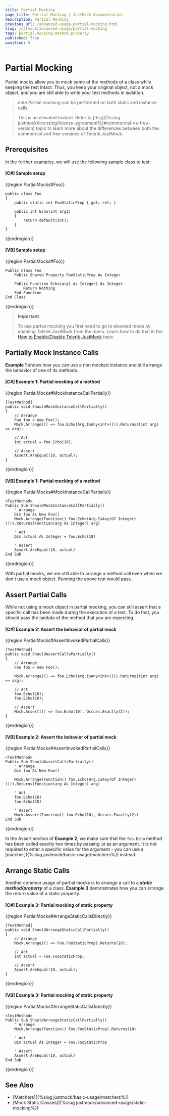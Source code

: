 ```yaml
---
title: Partial Mocking
page_title: Partial Mocking | JustMock Documentation
description: Partial Mocking
previous_url: /advanced-usage-partial-mocking.html
slug: justmock/advanced-usage/partial-mocking
tags: partial,mocking,method,property
published: True
position: 5
---
```


# Partial Mocking

Partial mocks allow you to mock some of the methods of a class while keeping the rest intact. Thus, you keep your original object, not a mock object, and you are still able to write your test methods in isolation. 

>note Partial mocking can be performed on both static and instance calls.

> This is an elevated feature. Refer to [this]({%slug justmock/licensing/license-agreement%}#commercial-vs-free-version) topic to learn more about the differences between both the commercial and free versions of Telerik JustMock.

## Prerequisites

In the further examples, we will use the following sample class to test:

#### __[C#] Sample setup__

{{region PartialMocks#Foo}}

    public class Foo
    {
        public static int FooStaticProp { get; set; }

        public int Echo(int arg1)
        {
            return default(int);
        }
    }
{{endregion}}

#### __[VB] Sample setup__

{{region PartialMocks#Foo}}

    Public Class Foo
        Public Shared Property FooStaticProp As Integer
    
        Public Function Echo(arg1 As Integer) As Integer
            Return Nothing
        End Function
    End Class
{{endregion}}


> **Important**
>
> To use partial mocking you first need to go to elevated mode by enabling Telerik JustMock from the menu. Learn how to do that in the [How to Enable/Disable Telerik JustMock](./advanced-usage#how-to-enabledisable-telerik-justmock) topic.

## Partially Mock Instance Calls

**Example 1** shows how you can use a non mocked instance and still arrange the behavior of one of its methods.


#### __[C#] Example 1: Partial mocking of a method__

{{region PartialMocks#MockInstanceCallPartially}}

    [TestMethod]
    public void ShouldMockInstanceCallPartially()
    {
        // Arrange
        Foo foo = new Foo();
        Mock.Arrange(() => foo.Echo(Arg.IsAny<int>())).Returns((int arg) => arg);

        // Act
        int actual = foo.Echo(10);

        // Assert
        Assert.AreEqual(10, actual);
    }
{{endregion}}

#### __[VB] Example 1: Partial mocking of a method__

{{region PartialMocks#MockInstanceCallPartially}}

    <TestMethod>
    Public Sub ShouldMockInstanceCallPartially()
        ' Arrange
        Dim foo As New Foo()
        Mock.Arrange(Function() foo.Echo(Arg.IsAny(Of Integer)())).Returns(Function(arg As Integer) arg)

        ' Act
        Dim actual As Integer = foo.Echo(10)

        ' Assert
        Assert.AreEqual(10, actual)
    End Sub
{{endregion}}

With partial mocks, we are still able to arrange a method call even when we don't use a mock object. Running the above test would pass.

## Assert Partial Calls

While not using a mock object in partial mocking, you can still assert that a specific call has been made during the execution of a test. To do that, you should pass the lambda of the method that you are expecting.

#### __[C#] Example 2: Assert the behavior of partial mock__

{{region PartialMocks#AssertInvokedPartialCalls}}

    [TestMethod]
    public void ShouldAssertCallsPartially()
    {
        // Arrange
        Foo foo = new Foo();

        Mock.Arrange(() => foo.Echo(Arg.IsAny<int>())).Returns((int arg) => arg);

        // Act
        foo.Echo(10);
        foo.Echo(10);

        // Assert
        Mock.Assert(() => foo.Echo(10), Occurs.Exactly(2));
    }
{{endregion}}

#### __[VB] Example 2: Assert the behavior of partial mock__

{{region PartialMocks#AssertInvokedPartialCalls}}

    <TestMethod>
    Public Sub ShouldAssertCallsPartially()
        ' Arrange
        Dim foo As New Foo()

        Mock.Arrange(Function() foo.Echo(Arg.IsAny(Of Integer)())).Returns(Function(arg As Integer) arg)

        ' Act
        foo.Echo(10)
        foo.Echo(10)

        ' Assert
        Mock.Assert(Function() foo.Echo(10), Occurs.Exactly(2))
    End Sub
{{endregion}}

In the Assert section of **Example 2**, we make sure that the `foo.Echo` method has been called exactly two times by passing `10` as an argument. It is not required to enter a specific value for the argument - you can use a [matcher]({%slug justmock/basic-usage/matchers%}) instead.

## Arrange Static Calls

Another common usage of partial mocks is to arrange a call to a ***static method/property*** of a class. **Example 3** demonstrates how you can arrange the return value of a static property.

#### __[C#] Example 3: Partial mocking of static property__ 

{{region PartialMocks#ArrangeStaticCallsDirectly}}

    [TestMethod]
    public void ShouldArrangeStaticCallPartially()
    {
        // Arrange
        Mock.Arrange(() => Foo.FooStaticProp).Returns(10);

        // Act
        int actual = Foo.FooStaticProp;

        // Assert
        Assert.AreEqual(10, actual);
    }
{{endregion}}

#### __[VB] Example 3: Partial mocking of static property__

{{region PartialMocks#ArrangeStaticCallsDirectly}}

    <TestMethod>
    Public Sub ShouldArrangeStaticCallPartially()
        ' Arrange
        Mock.Arrange(Function() Foo.FooStaticProp).Returns(10)

        ' Act
        Dim actual As Integer = Foo.FooStaticProp

        ' Assert
        Assert.AreEqual(10, actual)
    End Sub
{{endregion}}


## See Also

 * [Matchers]({%slug justmock/basic-usage/matchers%})
 * [Mock Static Classes]({%slug justmock/advanced-usage/static-mocking%})
